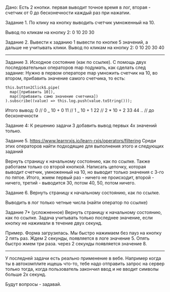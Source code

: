 Дано:
Есть 2 кнопки. первая выводит точное время в лог, вторая - счетчик от 0 до бесконечности каждый раз при нажатии.

Задание 1.
По клику на кнопку выводить счетчик умноженный на 10.

Вывод по кликам на кнопку 2:
0
10
20
30

Задание 2.
Вывести к заданию 1 вывести по кнопке 5 значений, а дальше не учитывать клики.
Вывод по кликам на кнопку 2:
0
10
20
30
40

---

Задание 3.
Исходное состояние (как по ссылке).
С помощь двух последовательных операторов map подумать, как сделать след задание:
Нужно в первом операторе map умножить счетчик на 10, во втором, прибавить значение самого счетчика, то есть:

```
this.button2Click$.pipe(
  map([прибавить 10]),
  map([прибавить само значение счетчика])
).subscribe((value) => this.log.push(value.toString()));
```

Итого вывод:
0 // 0 _ 10 + 0
11 // 1 _ 10 + 1
22 // 2 \* 10 + 2
33
44
.. // до бесконечности

Задание 4:
К решению задачи 3 добавить вывод первых 4х значений только.

Задание 5.
https://www.learnrxjs.io/learn-rxjs/operators/filtering
Среди этих операторов найти подходящие для выполнения этого и следующих заданий

Вернуть страницу к начальному состоянию, как по ссылке.
Также работаем только со второй кнопкой.
Написать цепочку, которая выводит счетчик, умноженный на 10, но выводит только значения с 3-го по пятое.
Итого, жмем первый раз - ничего не происходит, второй - ничего, третий - выводится 30, потом 40, 50, потом ничего.

Задание 6.
Вернуть страницу к начальному состоянию, как по ссылке.

Выводить в лог только четные числа (найти оператор по ссылке)

Задание 7\* (усложненное)
Вернуть страницу к начальному состоянию, как по ссылке.
Задача учитывать только последнее значение, если кнопку не нажимали в течение двух секунд.

Пример.
Форма загрузилась.
Мы быстро нажимаем без пауз на кнопку 2 пять раз. Ждем 2 секунды, появляется в логе значение 5.
Опять быстро жмем три раза. через 2 секунды появляется значение 8.

---

У последней задачи есть реально применение в вебе. Например когда ты в автокомплите ищешь что-то, тебе надо отправить запрос на сервер только тогда, когда пользователь закончил ввод и не вводит символы больше 2х секунд.

Будут вопросы - задавай.
